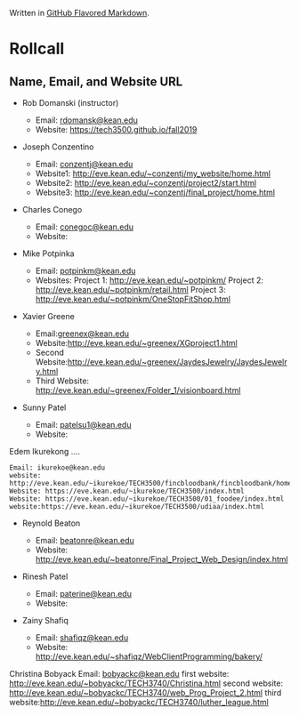Written in [GitHub Flavored Markdown](https://help.github.com/articles/github-flavored-markdown).

Rollcall
========

Name, Email, and Website URL
-------------------------------------------------
* Rob Domanski (instructor)
    * Email: rdomansk@kean.edu
    * Website:  https://tech3500.github.io/fall2019

* Joseph Conzentino
     * Email: conzentj@kean.edu
     * Website1: http://eve.kean.edu/~conzentj/my_website/home.html
     * Website2: http://eve.kean.edu/~conzentj/project2/start.html
     * Website3: http://eve.kean.edu/~conzentj/final_project/home.html

 * Charles Conego
    * Email: conegoc@kean.edu
    * Website: 

* Mike Potpinka
   * Email: potpinkm@kean.edu
   * Websites:
   Project 1: http://eve.kean.edu/~potpinkm/
   Project 2: http://eve.kean.edu/~potpinkm/retail.html
   Project 3: http://eve.kean.edu/~potpinkm/OneStopFitShop.html

 * Xavier Greene
   * Email:greenex@kean.edu
   * Website:http://eve.kean.edu/~greenex/XGproject1.html
   * Second Website:http://eve.kean.edu/~greenex/JaydesJewelry/JaydesJewelry.html
   * Third Website: http://eve.kean.edu/~greenex/Folder_1/visionboard.html
   
* Sunny Patel
    * Email: patelsu1@kean.edu
    * Website:
   


Edem Ikurekong ....

    Email: ikurekoe@kean.edu
    website: http://eve.kean.edu/~ikurekoe/TECH3500/fincbloodbank/fincbloodbank/home.html
    Website: https://eve.kean.edu/~ikurekoe/TECH3500/index.html
    Website: https://eve.kean.edu/~ikurekoe/TECH3500/01_foodee/index.html
    website:https://eve.kean.edu/~ikurekoe/TECH3500/udiaa/index.html



 * Reynold Beaton
    * Email: beatonre@kean.edu
    * Website: http://eve.kean.edu/~beatonre/Final_Project_Web_Design/index.html
    
    
 
 * Rinesh Patel
   * Email: paterine@kean.edu
   * Website: 

* Zainy Shafiq
   * Email: shafiqz@kean.edu
   * Website: http://eve.kean.edu/~shafiqz/WebClientProgramming/bakery/
   
Christina Bobyack
   Email: bobyackc@kean.edu
   first website: http://eve.kean.edu/~bobyackc/TECH3740/Christina.html
   second website: http://eve.kean.edu/~bobyackc/TECH3740/web_Prog_Project_2.html
   third website:http://eve.kean.edu/~bobyackc/TECH3740/luther_league.html
